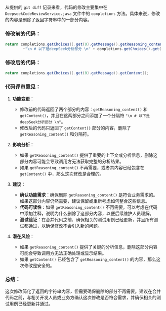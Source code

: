 从提供的 `git diff` 记录来看，代码的修改主要集中在 `DeepseekCodeReviewService.java` 文件中的 `completions` 方法。具体来说，修改的内容是删除了返回字符串中的一部分内容。

### 修改前的代码：
```java
return completions.getChoices().get(0).getMessage().getReasoning_content()
        +"\n # 以下是deepSeek分析部分 \n" + completions.getChoices().get(0).getMessage().getContent();
```

### 修改后的代码：
```java
return completions.getChoices().get(0).getMessage().getContent();
```

### 代码评审意见：

1. **功能变更**：
   - 修改前的代码返回了两个部分的内容：`getReasoning_content()` 和 `getContent()`，并且在这两部分之间添加了一个分隔符 `"\n # 以下是deepSeek分析部分 \n"`。
   - 修改后的代码只返回了 `getContent()` 部分的内容，删除了 `getReasoning_content()` 和分隔符。

2. **影响分析**：
   - 如果 `getReasoning_content()` 提供了重要的上下文或分析信息，删除这部分内容可能会导致调用方无法获取完整的分析结果。
   - 如果 `getReasoning_content()` 不再需要，或者其内容已经包含在 `getContent()` 中，那么这次修改是合理的。

3. **建议**：
   - **确认功能需求**：确保删除 `getReasoning_content()` 是符合业务需求的。如果这部分内容仍然需要，建议保留或重新考虑如何整合这些信息。
   - **代码可读性**：如果 `getReasoning_content()` 不再需要，可以考虑在代码中添加注释，说明为什么删除了这部分内容，以便后续维护人员理解。
   - **测试验证**：在合并代码之前，确保相关的测试用例已经更新，并且所有测试都通过，以确保修改不会引入新的问题。

4. **潜在风险**：
   - 如果 `getReasoning_content()` 提供了关键的分析信息，删除这部分内容可能会导致调用方无法正确处理或显示结果。
   - 如果 `getContent()` 已经包含了 `getReasoning_content()` 的内容，那么这次修改是安全的。

### 总结：
这次修改简化了返回的字符串内容，但需要确保删除的部分不再需要。建议在合并代码之前，与相关开发人员或业务方确认这次修改是否符合需求，并确保相关的测试用例已经更新并通过。
